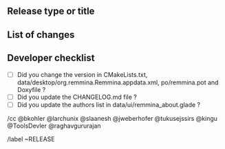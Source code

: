 ## Release type or title

## List of changes

<!-- Taken from the changelog -->

## Developer checklist

- [ ] Did you change the version in CMakeLists.txt, data/desktop/org.remmina.Remmina.appdata.xml, po/remmina.pot and Doxyfile ?
- [ ] Did you update the CHANGELOG.md file ?
- [ ] Did you update the authors list in data/ui/remmina_about.glade ?

/cc @bkohler @larchunix @slaanesh @jweberhofer @tukusejssirs @kingu @ToolsDevler @raghavgururajan

/label ~RELEASE
